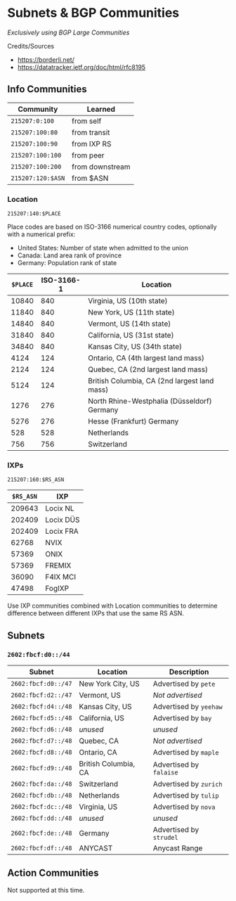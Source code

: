 # Subnets & BGP Communities

_Exclusively using BGP Large Communities_

Credits/Sources

- https://borderli.net/
- https://datatracker.ietf.org/doc/html/rfc8195

## Info Communities

| Community         | Learned         |
| ----------------- | --------------- |
| `215207:0:100`    | from self       |
| `215207:100:80`   | from transit    |
| `215207:100:90`   | from IXP RS     |
| `215207:100:100`  | from peer       |
| `215207:100:200`  | from downstream |
| `215207:120:$ASN` | from $ASN       |

### Location

`215207:140:$PLACE`

Place codes are based on ISO-3166 numerical country codes, optionally with a numerical prefix:

- United States: Number of state when admitted to the union
- Canada: Land area rank of province
- Germany: Population rank of state

| `$PLACE` | ISO-3166-1 | Location                                     |
| -------- | ---------- | -------------------------------------------- |
| 10840    | 840        | Virginia, US (10th state)                    |
| 11840    | 840        | New York, US (11th state)                    |
| 14840    | 840        | Vermont, US (14th state)                     |
| 31840    | 840        | California, US (31st state)                  |
| 34840    | 840        | Kansas City, US (34th state)                 |
| 4124     | 124        | Ontario, CA (4th largest land mass)          |
| 2124     | 124        | Quebec, CA (2nd largest land mass)           |
| 5124     | 124        | British Columbia, CA (2nd largest land mass) |
| 1276     | 276        | North Rhine-Westphalia (Düsseldorf) Germany  |
| 5276     | 276        | Hesse (Frankfurt) Germany                    |
| 528      | 528        | Netherlands                                  |
| 756      | 756        | Switzerland                                  |

### IXPs

`215207:160:$RS_ASN`

| `$RS_ASN` | IXP       |
| --------- | --------- |
| 209643    | Locix NL  |
| 202409    | Locix DÜS |
| 202409    | Locix FRA |
| 62768     | NVIX      |
| 57369     | ONIX      |
| 57369     | FREMIX    |
| 36090     | F4IX MCI  |
| 47498     | FogIXP    |

Use IXP communities combined with Location communities to determine difference between different IXPs that use the same RS ASN.

## Subnets

### `2602:fbcf:d0::/44`

| Subnet              | Location             | Description             |
| ------------------- | -------------------- | ----------------------- |
| `2602:fbcf:d0::/47` | New York City, US    | Advertised by `pete`    |
| `2602:fbcf:d2::/47` | Vermont, US          | _Not advertised_        |
| `2602:fbcf:d4::/48` | Kansas City, US      | Advertised by `yeehaw`  |
| `2602:fbcf:d5::/48` | California, US       | Advertised by `bay`     |
| `2602:fbcf:d6::/48` | _unused_             | _unused_                |
| `2602:fbcf:d7::/48` | Quebec, CA           | _Not advertised_        |
| `2602:fbcf:d8::/48` | Ontario, CA          | Advertised by `maple`   |
| `2602:fbcf:d9::/48` | British Columbia, CA | Advertised by `falaise` |
| `2602:fbcf:da::/48` | Switzerland          | Advertised by `zurich`  |
| `2602:fbcf:db::/48` | Netherlands          | Advertised by `tulip`   |
| `2602:fbcf:dc::/48` | Virginia, US         | Advertised by `nova`    |
| `2602:fbcf:dd::/48` | _unused_             | _unused_                |
| `2602:fbcf:de::/48` | Germany              | Advertised by `strudel` |
| `2602:fbcf:df::/48` | ANYCAST              | Anycast Range           |

## Action Communities

Not supported at this time.
